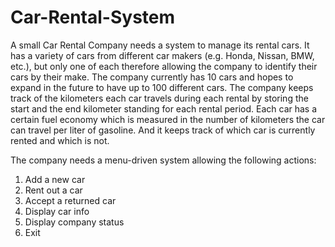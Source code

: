 # Car-Rental-System

A small Car Rental Company needs a system to manage its rental cars. It has a variety of cars from different car makers (e.g. Honda, Nissan, BMW, etc.), but only one of each therefore allowing the company to identify their cars by their make. The company currently has 10 cars and hopes to expand in the future to have up to 100 different cars.
The company keeps track of the kilometers each car travels during each rental by storing the start and the end kilometer standing for each rental period. Each car has a certain fuel economy which is measured in the number of kilometers the car can travel per liter of gasoline. And it keeps track of which car is currently rented and which is not.


The company needs a menu-driven system allowing the following actions:
1.	Add a new car 
2.	Rent out a car
3.	Accept a returned car
4.	Display car info
5.	Display company status
6.	Exit

